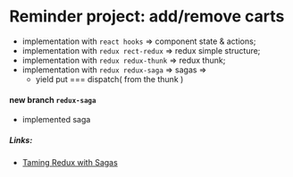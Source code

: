 # Reminder project: add/remove carts

- implementation with `react hooks` => component state & actions;
- implementation with `redux rect-redux` => redux simple structure;
- implementation with `redux redux-thunk` => redux thunk;
- implementation with `redux redux-saga` => sagas =>
  - yield put === dispatch( from the thunk )

#### new branch `redux-saga`

- implemented saga

##### Links:

- [Taming Redux with Sagas](https://objectpartners.com/2017/11/20/taming-redux-with-sagas/)
